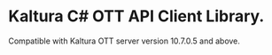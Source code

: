 # Kaltura C# OTT API Client Library.
Compatible with Kaltura OTT server version 10.7.0.5 and above.

